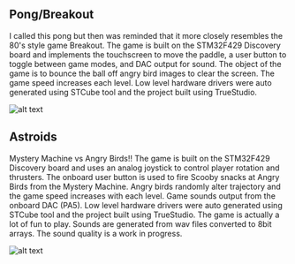 Pong/Breakout
-------------
I called this pong but then was reminded that it more closely resembles the 80's style game Breakout.  The game is built on the STM32F429 Discovery board and implements the touchscreen to move the paddle, a user button to toggle between game modes, and DAC output for sound.  The object of the game is to bounce the ball off angry bird images to clear the screen.  The game speed increases each level.  Low level hardware drivers were auto generated using STCube tool and the project built using TrueStudio.

![alt text](https://raw.githubusercontent.com/danaolcott/Games/master/Source/images/20171121_094426.jpg)



Astroids
--------
Mystery Machine vs Angry Birds!!  The game is built on the STM32F429 Discovery board and uses an analog joystick to control player rotation and thrusters.  The onboard user button is used to fire Scooby snacks at Angry Birds from the Mystery Machine.  Angry birds randomly alter trajectory and the game speed increases with each level.  Game sounds output from the onboard DAC (PA5).  Low level hardware drivers were auto generated using STCube tool and the project built using TrueStudio.  The game is actually a lot of fun to play.  Sounds are generated from wav files converted to 8bit arrays.  The sound quality is a work in progress.


![alt text](https://raw.githubusercontent.com/danaolcott/Games/master/Source/images/astroids.jpg)


